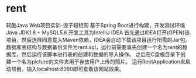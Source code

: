 # rent
软酷Java Web项目实训-浪子短租网
基于Spring Boot进行构建，开发测试环境Java JDK1.8 + MySQL5.6
开发工具为IntelliJ IDEA
首先通过IDEA打开(OPEN)该项目，然后选择同意载入Maven依赖，IDEA会自动下载该项目运行所需的Jar包。
数据库表结构与数据备份文件为rent.sql，运行前需要事先创建一个名为rent的数据库，然后运行该脚本进行表的创建和数据的导入操作。
之后在C盘根目录下创建一个名为picture的文件夹用于存放用户上传的照片。
运行RentApplication来启动项目，输入localhost:8080即可查看该网站效果。
